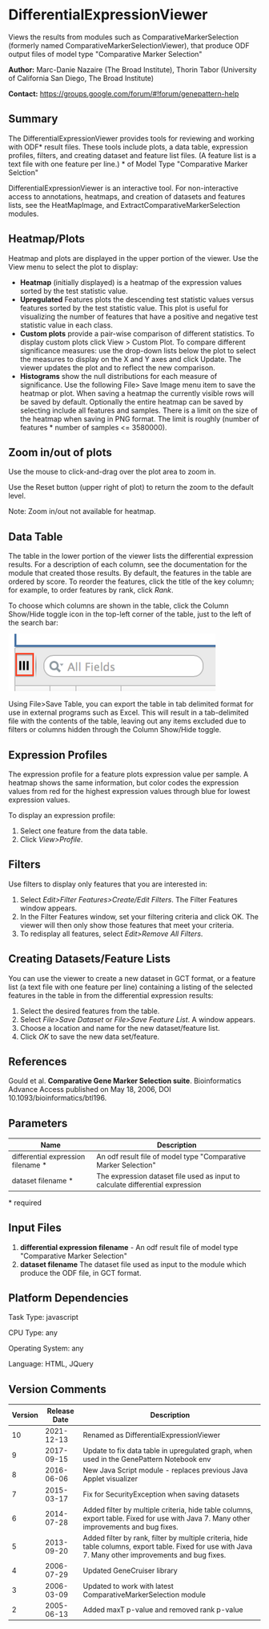 # DifferentialExpressionViewer

Views the results from modules such as ComparativeMarkerSelection (formerly named ComparativeMarkerSelectionViewer), that produce ODF output files of model type "Comparative Marker Selection"

**Author:** Marc-Danie Nazaire (The Broad Institute), Thorin Tabor (University of California San Diego, The Broad Institute)

**Contact:** https://groups.google.com/forum/#!forum/genepattern-help

## Summary
The DifferentialExpressionViewer provides tools for reviewing and working with ODF* result files. 
These tools include plots, a data table, expression profiles, filters, and creating dataset and feature list files. 
(A feature list is a text file with one feature per line.)
\* of Model Type "Comparative Marker Selction"

DifferentialExpressionViewer is an interactive tool. For non-interactive access to annotations, heatmaps, 
and creation of datasets and features lists, see the HeatMapImage, and ExtractComparativeMarkerSelection modules.

## Heatmap/Plots
Heatmap and plots are displayed in the upper portion of the viewer. Use the View menu to select the plot to display:

- **Heatmap** (initially displayed) is a heatmap of the expression values sorted by the test statistic value.
- **Upregulated** Features plots the descending test statistic values versus features sorted by the test statistic value. 
  This plot is useful for visualizing the number of features that have a positive and negative test statistic value in each class.
- **Custom plots**  provide a pair-wise comparison of different statistics. To display custom plots click View > Custom Plot. 
  To compare different significance measures: use the drop-down lists below the plot to select the measures to display 
  on the X and Y axes and click Update. The viewer updates the plot and to reflect the new comparison.
- **Histograms** show the null distributions for each measure of significance.
Use the following File> Save Image menu item to save the heatmap or plot. When saving a heatmap the currently visible 
  rows will be saved by default. Optionally the entire heatmap can be saved by selecting include all features and samples. 
  There is a limit on the size of the heatmap when saving in PNG format. 
  The limit is roughly (number of features * number of samples <= 3580000).
  
## Zoom in/out of plots
Use the mouse to click-and-drag over the plot area to zoom in.

Use the Reset button (upper right of plot) to return the zoom to the default level. 

Note: Zoom in/out not available for heatmap.

## Data Table
The table in the lower portion of the viewer lists the differential expression results. For a description of each column, 
see the documentation for the module that created those results.
By default, the features in the table are ordered by score. 
To reorder the features, click the title of the key column; for example, to order features by rank, click _Rank_.  

To choose which columns are shown in the table, click the Column Show/Hide toggle icon in the top-left corner of the table, 
just to the left of the search bar:

![](content_cms_show_hide_column_toggle.png)

Using File>Save Table, you can export the table in tab delimited format for use in external programs such as Excel. 
This will result in a tab-delimited file with the contents of the table, leaving out any items excluded due to filters 
or columns hidden through the Column Show/Hide toggle.

## Expression Profiles
The expression profile for a feature plots expression value per sample. A heatmap shows the same information, 
but color codes the expression values from red for the highest expression values through blue for lowest expression values. 

To display an expression profile:

1. Select one feature from the data table.
2. Click _View>Profile_.

## Filters
Use filters to display only features that you are interested in:

1. Select _Edit>Filter Features>Create/Edit Filters_. The Filter Features window appears.
2. In the Filter Features window, set your filtering criteria and click OK. The viewer will then only show those features that meet your criteria.
3. To redisplay all features, select _Edit>Remove All Filters_.

## Creating Datasets/Feature Lists
You can use the viewer to create a new dataset in GCT format, or a feature list (a text file with one feature per line) 
containing a listing of the selected features in the table in from the differential expression results:

1. Select the desired features from the table.
2. Select _File>Save Dataset_ or _File>Save Feature List_. A window appears.
3. Choose a location and name for the new dataset/feature list.
4. Click _OK_ to save the new data set/feature.

## References
Gould et al. **Comparative Gene Marker Selection suite**. Bioinformatics Advance Access published on May 18, 2006, DOI 10.1093/bioinformatics/btl196.

## Parameters
| Name | Description |
| ---------| ---------------|
| differential expression filename * | An odf result file of model type "Comparative Marker Selection" |
| dataset filename * | The expression dataset file used as input to calculate differential expression |
\*  required

## Input Files
1. **differential expression filename** - An odf result file of model type "Comparative Marker Selection"
2. **dataset filename** The dataset file used as input to the module which produce the ODF file, in GCT format.

## Platform Dependencies
Task Type:
javascript

CPU Type:
any

Operating System:
any

Language:
HTML, JQuery

## Version Comments
| Version |	Release Date | Description |
| ------- | ------------ | ----------- |
| 10 | 2021-12-13 | Renamed as DifferentialExpressionViewer |
| 9	| 2017-09-15 | Update to fix data table in upregulated graph, when used in the GenePattern Notebook env |
| 8	| 2016-06-06 | New Java Script module - replaces previous Java Applet visualizer |
| 7	| 2015-03-17 | Fix for SecurityException when saving datasets |
| 6	| 2014-07-28 | Added filter by multiple criteria, hide table columns, export table. Fixed for use with Java 7. Many other improvements and bug fixes. |
| 5	| 2013-09-20 | Added filter by rank, filter by multiple criteria, hide table columns, export table. Fixed for use with Java 7. Many other improvements and bug fixes. |
| 4	| 2006-07-29 | Updated GeneCruiser library |
| 3	| 2006-03-09 | Updated to work with latest ComparativeMarkerSelection module |
| 2	| 2005-06-13 | Added maxT p-value and removed rank p-value |